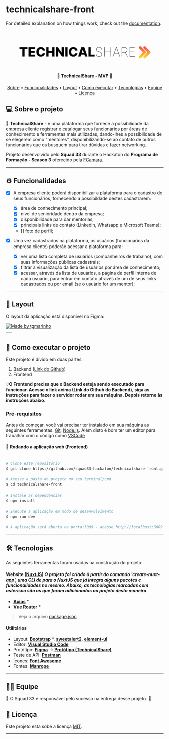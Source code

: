 # technicalshare-front

For detailed explanation on how things work, check out the [documentation](https://nuxtjs.org).

<h1 align="center">
    <img alt="TechnicalShare" title="#TechnicalShare" src="./assets/logo.svg" style="min-width: 420px; margin: 20px 0"/>
</h1>

<h4 align="center"> 
	🍊 TechnicalShare - MVP 🍊
</h4>

<p align="center">
 <a href="#-sobre-o-projeto">Sobre</a> •
 <a href="#-funcionalidades">Funcionalidades</a> •
 <a href="#-layout">Layout</a> • 
 <a href="#-como-executar-o-projeto">Como executar</a> • 
 <a href="#-tecnologias">Tecnologias</a> • 
 <a href="#-equipe">Equipe</a> • 
 <a href="#user-content--licença">Licença</a>
</p>

## 💻 Sobre o projeto

🍊 **TechnicalShare** - é uma plataforma que fornece a possibilidade da empresa cliente registrar e catalogar seus funcionários por áreas de conhecimento e ferramentas mais utilizadas, dando-lhes a possibilidade de se elegerem como "mentores", disponibilizando-se ao contato de outros funcionários que os busquem para tirar dúvidas e fazer networking.

Projeto desenvolvido pelo **Squad 33** durante o Hackaton do **Programa de Formação - Season 3** oferecido pela [FCamara](https://digital.fcamara.com.br/programadeformacao#).

---

## ⚙️ Funcionalidades

- [x] A empresa cliente poderá disponibilizar a plataforma para o cadastro de seus funcionários, fornecendo a possibildade destes cadastrarem:

  - [x] área de conhecimento principal;
  - [x] nível de senioridade dentro da empresa;
  - [x] disponibilidade para dar mentorias;
  - [x] principais links de contato (Linkedin, Whatsapp e Microsoft Teams);
  - [] foto de perfil;

- [x] Uma vez cadastrados na plataforma, os usuários (funcionários da empresa cliente) poderão acessar a plataforma para:
  - [x] ver uma lista completa de usuários (companheiros de trabalho), com suas informações públicas cadastrais;
  - [x] filtrar a visualização da lista de usuários por área de conhecimento;
  - [x] acessar, através da lista de usuários, a página de perfil interna de cada usuário, para entrar em contato através de um de seus links cadastrados ou por email (se o usuário for um mentor);

---

## 🎨 Layout

O layout da aplicação está disponível no Figma:

<a href="https://www.figma.com/file/1SxgOMojOB2zYT0Mdk28lB/Ecoleta?node-id=136%3A546">
  <img alt="Made by tgmarinho" src="https://img.shields.io/badge/Acessar%20Layout%20-Figma-%2304D361">
</a>
<br>
---

## 🚀 Como executar o projeto

Este projeto é divido em duas partes:

1. Backend (<a href="https://github.com/squad33-hackaton/technicalshare-api">Link do Github</a>)
2. Frontend

💡**O Frontend precisa que o Backend esteja sendo executado para funcionar. Acesse o link acima (Link do Github do Backend), siga as instruções para fazer o servidor rodar em sua máquina. Depois retorne às instruções abaixo.**

### Pré-requisitos

Antes de começar, você vai precisar ter instalado em sua máquina as seguintes ferramentas:
[Git](https://git-scm.com), [Node.js](https://nodejs.org/en/).
Além disto é bom ter um editor para trabalhar com o código como [VSCode](https://code.visualstudio.com/)

#### 🧭 Rodando a aplicação web (Frontend)

```bash

# Clone este repositório
$ git clone https://github.com/squad33-hackaton/technicalshare-front.git

# Acesse a pasta do projeto no seu terminal/cmd
$ cd technicalshare-front

# Instale as dependências
$ npm install

# Execute a aplicação em modo de desenvolvimento
$ npm run dev

# A aplicação será aberta na porta:3009 - acesse http://localhost:3009

```

---

## 🛠 Tecnologias

As seguintes ferramentas foram usadas na construção do projeto:

#### **Website** ([NuxtJS](https://nuxtjs.org/)) _O projeto foi criado à partir do comando 'create-nuxt-app', uma CLI de para o NuxtJS que já integra alguns pacotes e funcionalidades no mesmo. Abaixo, as tecnologias marcadas com asterisco são as que foram adicionadas ao projeto desta maneira._

- **[Axios](https://github.com/axios/axios)** \*
- **[Vue Router](https://router.vuejs.org/)** \*

> Veja o arquivo [package.json](https://github.com/squad33-hackaton/technicalshare-front/blob/main/package.json)

#### **Utilitários**

- Layout: **[Bootstrap](https://github.com/axios/axios)** \*, **[sweetalert2](https://sweetalert2.github.io/)**, **[element-ui](https://element.eleme.io/#/en-US)**
- Editor: **[Visual Studio Code](https://code.visualstudio.com/)**
- Protótipo: **[Figma](https://www.figma.com/)** → **[Protótipo (TechnicalShare)](https://www.figma.com/file/1SxgOMojOB2zYT0Mdk28lB/Ecoleta)**
- Teste de API: **[Postman](https://www.postman.com/)**
- Ícones: **[Font Awesome](https://fontawesome.com/)**
- Fontes: **[Manrope](https://fonts.google.com/specimen/Manrope)**

---

## 👨‍💻 Equipe

🧡 O Squad 33 é responsável pelo sucesso na entrega desse projeto. 👏

<!--
<table>
  <tr>
    <td align="center"><a href="https://rocketseat.com.br"><img style="border-radius: 50%;" src="https://avatars2.githubusercontent.com/u/2254731?s=400&u=0ba16a79456c2f250e7579cb388fa18c5c2d7d65&v=4" width="100px;" alt=""/><br /><sub><b>Diego Fernandes</b></sub></a><br /><a href="https://rocketseat.com.br/" title="Rocketseat">👨‍🚀</a></td>
    <td align="center"><a href="https://rocketseat.com.br"><img style="border-radius: 50%;" src="https://avatars1.githubusercontent.com/u/4669899?s=460&u=806503605676192b5d0c363e4490e13d8127ed64&v=4" width="100px;" alt=""/><br /><sub><b>Cleiton Souza</b></sub></a><br /><a href="https://rocketseat.com.br/" title="Rocketseat">👨‍🚀</a></td>
    <td align="center"><a href="https://rocketseat.com.br"><img style="border-radius: 50%;" src="https://avatars2.githubusercontent.com/u/861751?s=460&v=4" width="100px;" alt=""/><br /><sub><b>Robson Marques</b></sub></a><br /><a href="https://rocketseat.com.br/" title="Rocketseat">👨‍🚀</a></td>
    <td align="center"><a href="https://rocketseat.com.br"><img style="border-radius: 50%;" src="https://avatars3.githubusercontent.com/u/16831337?s=460&v=4" width="100px;" alt=""/><br /><sub><b>Claudio Orlandi</b></sub></a><br /><a href="https://rocketseat.com.br/" title="Rocketseat">🚀</a></td>
    <td align="center"><a href="https://rocketseat.com.br"><img style="border-radius: 50%;" src="https://avatars2.githubusercontent.com/u/37725197?s=460&u=446439436524c37f66e41f35b607dbb70358d5e4&v=4" width="100px;" alt=""/><br /><sub><b>Vinícios Fraga</b></sub></a><br /><a href="https://rocketseat.com.br/" title="Rocketseat">🚀</a></td>
    <td align="center"><a href="https://rocketseat.com.br"><img style="border-radius: 50%;" src="https://avatars3.githubusercontent.com/u/26551306?s=460&u=18446655ccae6c2a29eb177a104ecf32f029aa3a&v=4" width="100px;" alt=""/><br /><sub><b>Hugo Duarte</b></sub></a><br /><a href="https://rocketseat.com.br/" title="Rocketseat">🚀</a>  <a href="https://blog.rocketseat.com.br/" title="Blog">🌐</a></td>

  </tr>
  <tr>
    <td align="center"><a href="https://rocketseat.com.br"><img style="border-radius: 50%;" src="https://avatars0.githubusercontent.com/u/39345247?s=460&u=cdff2624a327a43e2765112a54e966a06eac6d79&v=4" width="100px;" alt=""/><br /><sub><b>Joseph Oliveira</b></sub></a><br /><a href="https://rocketseat.com.br/" title="Rocketseat">🚀</a></td>
    <td align="center"><a href="https://rocketseat.com.br"><img style="border-radius: 50%;" src="https://avatars0.githubusercontent.com/u/10366880?s=460&u=59e93e1752e9d2ece4b7d8e129d60caba9c94207&v=4" width="100px;" alt=""/><br /><sub><b>Guilherme Rodz</b></sub></a><br /><a href="https://rocketseat.com.br/" title="Rocketseat">🚀</a></td>
    <td align="center"><a href="https://rocketseat.com.br"><img style="border-radius: 50%;" src="https://avatars2.githubusercontent.com/u/6643122?s=460&u=1e9e1f04b76fb5374e6a041f5e41dce83f3b5d92&v=4" width="100px;" alt=""/><br /><sub><b>Mayk Brito</b></sub></a><br /><a href="https://rocketseat.com.br/" title="Rocketseat">🚀</a></td>
    <td align="center"><a href="https://rocketseat.com.br"><img style="border-radius: 50%;" src="https://avatars2.githubusercontent.com/u/7268910?s=460&u=0b5d9df4232e70fa66ea9f130fad4260378323de&v=4" width="100px;" alt=""/><br /><sub><b>João Paulo</b></sub></a><br /><a href="https://rocketseat.com.br/" title="Rocketseat">🚀</a></td>
    <td align="center"><a href="https://rocketseat.com.br"><img style="border-radius: 50%;" src="https://avatars2.githubusercontent.com/u/14251143?s=460&u=340ed1d854bbacc22b9a3210a18a1f589a28bc40&v=4" width="100px;" alt=""/><br /><sub><b>Luke Morales</b></sub></a><br /><a href="https://rocketseat.com.br/" title="Rocketseat">🚀</a></td>
     <td align="center"><a href="https://rocketseat.com.br"><img style="border-radius: 50%;" src="https://avatars0.githubusercontent.com/u/5151405?s=460&u=1dbcf0e89087c2dc902d3331b90e532db1543d2b&v=4" width="100px;" alt=""/><br /><sub><b>Luiz Batanero</b></sub></a><br /><a href="https://rocketseat.com.br/" title="Rocketseat">🚀</a></td>

  </tr>
</table> -->

## 📝 Licença

Este projeto esta sobe a licença [MIT](./LICENSE).

---
